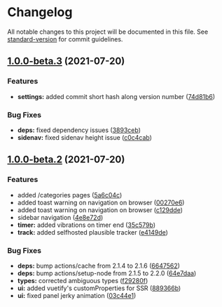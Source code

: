 # Changelog

All notable changes to this project will be documented in this file. See [standard-version](https://github.com/conventional-changelog/standard-version) for commit guidelines.

## [1.0.0-beta.3](https://github.com/CorentinTh/cauctus/compare/v1.0.0-beta.2...v1.0.0-beta.3) (2021-07-20)


### Features

* **settings:** added commit short hash along version number ([74d81b6](https://github.com/CorentinTh/cauctus/commit/74d81b60107bbfbbae887e2f3838fd7736b6dd3a))


### Bug Fixes

* **deps:** fixed dependency issues ([3893ceb](https://github.com/CorentinTh/cauctus/commit/3893ceb0b30f1d593bbee81e9af3991ab77e6831))
* **sidenav:** fixed sidenav height issue ([c0c4cab](https://github.com/CorentinTh/cauctus/commit/c0c4cab853253130e1da2fb8464682ddb8e700c8))

## [1.0.0-beta.2](https://github.com/CorentinTh/cauctus/compare/v1.0.0-beta.1...v1.0.0-beta.2) (2021-07-20)


### Features

* added /categories pages ([5a6c04c](https://github.com/CorentinTh/cauctus/commit/5a6c04cc353fb6444a0b2df1f1e6bb15930e2a73))
* added toast warning on navigation on browser ([00270e6](https://github.com/CorentinTh/cauctus/commit/00270e6102069cc4f4d16662599d734955d6781b))
* added toast warning on navigation on browser ([c129dde](https://github.com/CorentinTh/cauctus/commit/c129dde8bb40f24c23a04b1db488e3c0bc80997f))
* sidebar navigation ([4e8e72d](https://github.com/CorentinTh/cauctus/commit/4e8e72d19eceea1c7ebc5ca0716198ffb44262e3))
* **timer:** added vibrations on timer end ([35c579b](https://github.com/CorentinTh/cauctus/commit/35c579b9666112b7cb258704f6889de0db6bd9f9))
* **track:** added selfhosted plausible tracker ([e4149de](https://github.com/CorentinTh/cauctus/commit/e4149de8886f5eab4d0f5db0dc0be11a45b0621e))


### Bug Fixes

* **deps:** bump actions/cache from 2.1.4 to 2.1.6 ([6647562](https://github.com/CorentinTh/cauctus/commit/6647562ac2d34d443efc4b8d8fa735c21a64ffe1))
* **deps:** bump actions/setup-node from 2.1.5 to 2.2.0 ([64e7daa](https://github.com/CorentinTh/cauctus/commit/64e7daae498aef7adf6367b60b27789295d654ec))
* **types:** corrected ambiguous types ([f29280f](https://github.com/CorentinTh/cauctus/commit/f29280fe2e3f49e66649016278cb27b8139d974a))
* **ui:** added vuetify's customProperties for SSR ([889366b](https://github.com/CorentinTh/cauctus/commit/889366b7b7c8af82eb461539b051e784ef4fe5a4))
* **ui:** fixed panel jerky animation ([03c44e1](https://github.com/CorentinTh/cauctus/commit/03c44e1f910d46767593e8b3f7c0c9989241a966))
